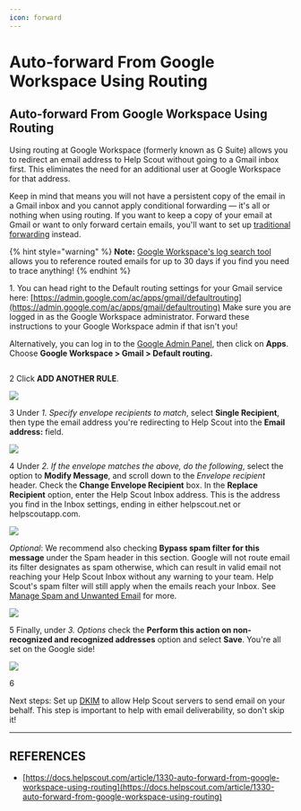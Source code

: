 ```yaml
---
icon: forward
---
```


# Auto-forward From Google Workspace Using Routing

## Auto-forward From Google Workspace Using Routing

Using routing at Google Workspace (formerly known as G Suite) allows you to redirect an email address to Help Scout without going to a Gmail inbox first. This eliminates the need for an additional user at Google Workspace for that address.&#x20;

Keep in mind that means you will not have a persistent copy of the email in a Gmail inbox and you cannot apply conditional forwarding — it's all or nothing when using routing. If you want to keep a copy of your email at Gmail or want to only forward certain emails, you'll want to set up [traditional forwarding](https://docs.helpscout.com/article/54-g-suite) instead.&#x20;

{% hint style="warning" %}
**Note:** [Google Workspace's log search tool](https://support.google.com/a/answer/2618874?hl=en) allows you to reference routed emails for up to 30 days if you find you need to trace anything!
{% endhint %}

1\.  You can head right to the Default routing settings for your Gmail service here: [https://admin.google.com/ac/apps/gmail/defaultrouting](https://admin.google.com/ac/apps/gmail/defaultrouting) Make sure you are logged in as the Google Workspace administrator. Forward these instructions to your Google Workspace admin if that isn't you!

Alternatively, you can log in to the [Google Admin Panel](http://admin.google.com/), then click on **Apps**. Choose **Google Workspace > Gmail > Default routing.**&#x20;

<figure><img src="https://d33v4339jhl8k0.cloudfront.net/docs/assets/524448053e3e9bd67a3dc68a/images/5ff6ac6ffd168b77735325e3/file-GlVzFjrQsT.gif" alt=""><figcaption></figcaption></figure>

2 Click **ADD ANOTHER RULE**.

![](https://d33v4339jhl8k0.cloudfront.net/docs/assets/524448053e3e9bd67a3dc68a/images/5ff6ad3db5efec03af3f0bbf/file-HzuYpNgBfm.png)

3 Under  _1. Specify envelope recipients to match_, select **Single Recipient**, then type the email address you're redirecting to Help Scout into the **Email address:** field.

![](https://d33v4339jhl8k0.cloudfront.net/docs/assets/524448053e3e9bd67a3dc68a/images/5ff6c35eb5efec03af3f0bee/file-vrixT853LB.png)

4 Under _2. If the envelope matches the above, do the following_, select the option to **Modify Message**, and scroll down to the _Envelope recipient_ header. Check the **Change Envelope Recipient** box. In the **Replace Recipient** option, enter the Help Scout Inbox address. This is the address you find in the Inbox settings, ending in either helpscout.net or helpscoutapp.com.&#x20;

![](https://d33v4339jhl8k0.cloudfront.net/docs/assets/524448053e3e9bd67a3dc68a/images/5ff6c36cb5efec03af3f0bef/file-YLNekAeHOM.png)

_Optional_: We recommend also checking **Bypass spam filter for this message** under the Spam header in this section. Google will not route email its filter designates as spam otherwise, which can result in valid email not reaching your Help Scout Inbox without any warning to your team. Help Scout's spam filter will still apply when the emails reach your Inbox. See [Manage Spam and Unwanted Email](https://docs.helpscout.com/article/307-manage-spam-and-unwanted-email) for more.

![](https://d33v4339jhl8k0.cloudfront.net/docs/assets/524448053e3e9bd67a3dc68a/images/61f4106d39e5d05141b641fd/file-wu6LAikglf.png)

5 Finally, under _3. Options_ check the **Perform this action on non-recognized and recognized addresses** option and select **Save**. You're all set on the Google side!

![](https://d33v4339jhl8k0.cloudfront.net/docs/assets/524448053e3e9bd67a3dc68a/images/5ff6c432551e0c2853f39fc3/file-dWU2z5Dyon.png)

6&#x20;

Next steps: Set up [DKIM](https://docs.helpscout.com/article/666-use-dkim-to-help-with-email-delivery) to allow Help Scout servers to send email on your behalf. This step is important to help with email deliverability, so don't skip it!&#x20;



***

## REFERENCES

* [https://docs.helpscout.com/article/1330-auto-forward-from-google-workspace-using-routing](https://docs.helpscout.com/article/1330-auto-forward-from-google-workspace-using-routing)
